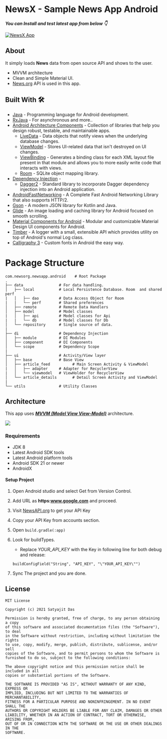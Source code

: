 # NewsX - Sample News App Android

***You can Install and test latest app from below 👇***

[![NewsX App](https://img.shields.io/badge/NewsX-Apk-blue?style=for-the-badge&logo=android)](https://github.com/)

## About
It simply loads **News** data from open source API and shows to the user.

- MVVM architecture
- Clean and Simple Material UI.
- [News.org](https://newsapi.org/) API is used in this app.

## Built With 🛠
- [Java](https://www.java.com/en/) - Programming language for Android development.
- [RxJava](https://github.com/ReactiveX/RxJava) - For asynchronous and more..
- [Android Architecture Components](https://developer.android.com/topic/libraries/architecture) - Collection of libraries that help you design robust, testable, and maintainable apps.
  - [LiveData](https://developer.android.com/topic/libraries/architecture/livedata) - Data objects that notify views when the underlying database changes.
  - [ViewModel](https://developer.android.com/topic/libraries/architecture/viewmodel) - Stores UI-related data that isn't destroyed on UI changes. 
  - [ViewBinding](https://developer.android.com/topic/libraries/view-binding) - Generates a binding class for each XML layout file present in that module and allows you to more easily write code that interacts with views.
  - [Room](https://developer.android.com/topic/libraries/architecture/room) - SQLite object mapping library.
- [Dependency Injection](https://developer.android.com/training/dependency-injection) - 
  - [Dagger2](https://dagger.dev/) - Standard library to incorporate Dagger dependency injection into an Android application.
- [AndroidFastNetworking](https://github.com/amitshekhariitbhu/Fast-Android-Networking) - A Complete Fast Android Networking Library that also supports HTTP/2.
- [Gson](https://github.com/google/gson) - A modern JSON library for Kotlin and Java.
- [Glide](https://github.com/bumptech/glide) - An image loading and caching library for Android focused on smooth scrolling.
- [Material Components for Android](https://github.com/material-components/material-components-android) - Modular and customizable Material Design UI components for Android.
- [Timber](https://github.com/JakeWharton/timber) - A logger with a small, extensible API which provides utility on top of Android's normal Log class.
- [Calligraphy 3](https://github.com/InflationX/Calligraphy) - Custom fonts in Android the easy way.

# Package Structure
    
    com.newsorg.newsapp.android    # Root Package
    .
    ├── data                # For data handling.
    │   ├── local           # Local Persistence Database. Room  and shared perf
    |   │   ├── dao         # Data Access Object for Room   
    |   |   └── perf        # Shared preferences
    │   ├── remote          # Remote Data Handlers     
    │   ├── model           # Model classes
    |   │   ├── api         # Model classes for Api
    |   |   └── db          # Model classes for Db
    │   └── repository      # Single source of data.
    |
    ├── di                  # Dependency Injection  
    │   ├── module          # DI Modules
    │   ├── component       # DI Components       
    │   └── scope           # Dependency Scope
    |
    ├── ui                  # Activity/View layer
    │   ├── base            # Base View
    │   ├── article_feed          # Main Screen Activity & ViewModel
    |   │   ├── adapter     # Adapter for RecyclerView
    |   │   └── viewmodel   # ViewHolder for RecyclerView   
    │   └── article_details       # Detail Screen Activity and ViewModel
    |
    └── utils               # Utility Classes 


## Architecture
This app uses [***MVVM (Model View View-Model)***](https://developer.android.com/jetpack/docs/guide#recommended-app-arch) architecture.

![](https://developer.android.com/topic/libraries/architecture/images/final-architecture.png)

### Requirements
- JDK 8
- Latest Android SDK tools
- Latest Android platform tools
- Android SDK 21 or newer
- AndroidX

#### Setup Project
1. Open Android studio and select Get from Version Control.
2. Add URL as **https:www.google.com** and proceed.
3. Visit [NewsAPI.org](https://newsapi.org/register) to get your API Key
4. Copy your API Key from accounts section.
5. Open `build.gradle(:app)`
6. Look for buildTypes.
   - Replace *YOUR_API_KEY* with the Key in following line for both debug and release:
   
    ```
    buildConfigField("String", "API_KEY", "\"YOUR_API_KEY\"")
    ``` 
    
7. Sync The project and you are done.




## License
```
MIT License

Copyright (c) 2021 Satyajit Das

Permission is hereby granted, free of charge, to any person obtaining a copy
of this software and associated documentation files (the "Software"), to deal
in the Software without restriction, including without limitation the rights
to use, copy, modify, merge, publish, distribute, sublicense, and/or sell
copies of the Software, and to permit persons to whom the Software is
furnished to do so, subject to the following conditions:

The above copyright notice and this permission notice shall be included in all
copies or substantial portions of the Software.

THE SOFTWARE IS PROVIDED "AS IS", WITHOUT WARRANTY OF ANY KIND, EXPRESS OR
IMPLIED, INCLUDING BUT NOT LIMITED TO THE WARRANTIES OF MERCHANTABILITY,
FITNESS FOR A PARTICULAR PURPOSE AND NONINFRINGEMENT. IN NO EVENT SHALL THE
AUTHORS OR COPYRIGHT HOLDERS BE LIABLE FOR ANY CLAIM, DAMAGES OR OTHER
LIABILITY, WHETHER IN AN ACTION OF CONTRACT, TORT OR OTHERWISE, ARISING FROM,
OUT OF OR IN CONNECTION WITH THE SOFTWARE OR THE USE OR OTHER DEALINGS IN THE
SOFTWARE.
```
